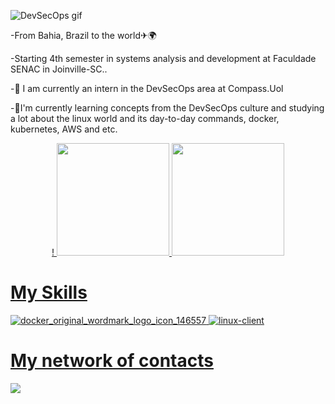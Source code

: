 ![DevSecOps gif](https://user-images.githubusercontent.com/108491649/177080438-cec4346f-6d7e-4152-959a-f2dcd57abfe5.gif)



-From Bahia, Brazil to the world✈🌍

-Starting 4th semester in systems analysis and development at Faculdade SENAC in Joinville-SC..

-🔭 I am currently an intern in the DevSecOps area at Compass.Uol

-🌱I'm currently learning concepts from the DevSecOps culture and studying a lot about the linux world and its day-to-day commands, docker, kubernetes, AWS and etc.


<div align="center">
  <a href="https://github.com/RefesonCompassUol ">!
  <img height="180em" src="https://github-readme-stats.vercel.app/api?username=RefesonCompassUol&show_icons=true&theme=onedark&include_all_commits=true&count_private=true"/>
  <img height="180em" src="https://github-readme-stats.vercel.app/api/top-langs/?username=RefesonCompassUol&layout=compact&langs_count=7&theme=onedark"/>
</div>
  
  
  
 # My Skills
  

![docker_original_wordmark_logo_icon_146557](https://user-images.githubusercontent.com/108491649/177084232-0e1e3af2-b93a-4566-b90b-6de07af0bc21.png)
![linux-client](https://user-images.githubusercontent.com/108491649/177084491-6302aa0b-2f3f-4597-ad54-f949794c28f0.png)






 
 


  
  
  
 # My network of contacts
 
 <div> 
 
 
<a href="https://www.linkedin.com/in/refeson-pinho-tecnologia/" target="_blank"><img src="https://img.shields.io/badge/-LinkedIn-%230077B5?style=for-the-badge&logo=linkedin&logoColor=white" target="_blank"></a> 
 

 <div> 
